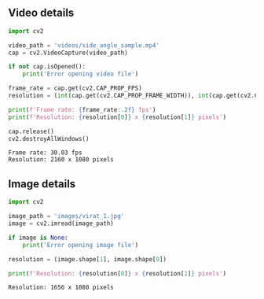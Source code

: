 ## Video details


```python
import cv2

video_path = 'videos/side_angle_sample.mp4'
cap = cv2.VideoCapture(video_path)

if not cap.isOpened():
    print('Error opening video file')

frame_rate = cap.get(cv2.CAP_PROP_FPS)
resolution = (int(cap.get(cv2.CAP_PROP_FRAME_WIDTH)), int(cap.get(cv2.CAP_PROP_FRAME_HEIGHT)))

print(f'Frame rate: {frame_rate:.2f} fps')
print(f'Resolution: {resolution[0]} x {resolution[1]} pixels')

cap.release()
cv2.destroyAllWindows()

```

    Frame rate: 30.03 fps
    Resolution: 2160 x 1080 pixels
    

## Image details


```python
import cv2

image_path = 'images/virat_1.jpg'
image = cv2.imread(image_path)

if image is None:
    print('Error opening image file')

resolution = (image.shape[1], image.shape[0])

print(f'Resolution: {resolution[0]} x {resolution[1]} pixels')

```

    Resolution: 1656 x 1080 pixels
    
